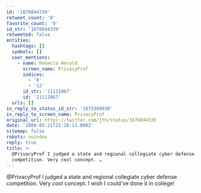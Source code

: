 ```yaml
---
id: '1876044339'
retweet_count: '0'
favorite_count: '0'
id_str: '1876044339'
retweeted: false
entities:
  hashtags: []
  symbols: []
  user_mentions:
    - name: Rebecca Herold
      screen_name: PrivacyProf
      indices:
        - '0'
        - '12'
      id_str: '21111067'
      id: '21111067'
  urls: []
in_reply_to_status_id_str: '1875380836'
in_reply_to_screen_name: PrivacyProf
original_url: https://twitter.com/jth/status/1876044339
date: '2009-05-21T22:28:13.000Z'
sitemap: false
robots: noindex
reply: true
title: >-
  @PrivacyProf I judged a state and regional collegiate cyber defense
  competition. Very cool concept. …
---
```


@PrivacyProf I judged a state and regional collegiate cyber defense competition. Very cool concept. I wish I could've done it in college!